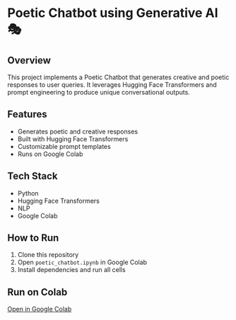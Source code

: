 # Poetic Chatbot using Generative AI 🎭

## Overview
This project implements a Poetic Chatbot that generates creative and poetic responses to user queries. 
It leverages Hugging Face Transformers and prompt engineering to produce unique conversational outputs.

## Features
- Generates poetic and creative responses
- Built with Hugging Face Transformers
- Customizable prompt templates
- Runs on Google Colab

## Tech Stack
- Python
- Hugging Face Transformers
- NLP
- Google Colab

## How to Run
1. Clone this repository
2. Open `poetic_chatbot.ipynb` in Google Colab
3. Install dependencies and run all cells

## Run on Colab
[Open in Google Colab](https://colab.research.google.com/drive/1OxOwHcb-YVJYKCix0KaiaZySOEz5or7C?usp=sharing)
